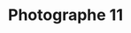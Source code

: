 ---
weight: 1
images:
- /images/photos/20230620 - Sortie Nocturne - Stéphane G. - 0064.jpg
title: Photographe 11
tags:
- portrait
- archive
---